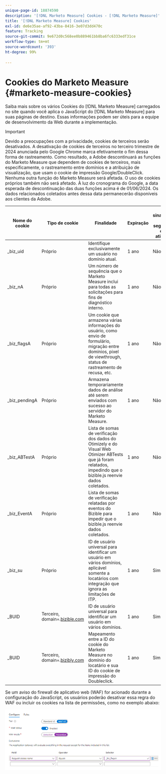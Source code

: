 ```yaml
---
unique-page-id: 18874590
description: '[!DNL Marketo Measure] Cookies - [!DNL Marketo Measure]'
title: '[!DNL Marketo Measure] Cookies'
exl-id: de6e35ae-af92-43ba-8416-3e07d3dd470c
feature: Tracking
source-git-commit: 9e672d0c568ee0b889461bb8ba6fc6333edf31ce
workflow-type: tm+mt
source-wordcount: '393'
ht-degree: 99%

---
```


# Cookies do Marketo Measure {#marketo-measure-cookies}

Saiba mais sobre os vários Cookies do [!DNL Marketo Measure] carregados no site quando você aplica o JavaScript do [!DNL Marketo Measure] para suas páginas de destino. Essas informações podem ser úteis para a equipe de desenvolvimento da Web durante a implementação.

>[!IMPORTANT]
>
>Devido a preocupações com a privacidade, cookies de terceiros serão desativados. A desativação de cookies de terceiros no terceiro trimestre de 2024 anunciada pelo Google Chrome marca efetivamente o fim dessa forma de rastreamento. Como resultado, a Adobe descontinuará as funções do Marketo Measure que dependem de cookies de terceiros, mais especificamente, o rastreamento entre domínios e a atribuição de visualização, que usam o cookie de impressão Google/DoubleClick. Nenhuma outra função do Marketo Measure será afetada. O uso de cookies próprios também não será afetado. À luz do cronograma do Google, a data esperada de descontinuação das duas funções acima é de 01/06/2024. Os dados relacionados coletados antes dessa data permanecerão disponíveis aos clientes da Adobe.

<table>
<thead>
  <tr>
    <th>Nome do cookie</th>
    <th>Tipo de cookie</th>
    <th>Finalidade</th>
    <th>Expiração</th>
    <th>O sinalizador de segurança está ativado?<br></th>
    <th>O sinalizador somente HTTP está ativado?</th>
    <th>Definidor de cookies</th>
  </tr>
</thead>
<tbody>
  <tr>
    <td>_biz_uid</td>
    <td>Próprio</td>
    <td>Identifique exclusivamente um usuário no domínio atual.</td>
    <td>1 ano</td>
    <td>Não</td>
    <td>Não</td>
    <td>bizible.js</td>
  </tr>
  <tr>
    <td>_biz_nA</td>
    <td>Próprio</td>
    <td>Um número de sequência que o Marketo Measure inclui para todas as solicitações para fins de diagnóstico interno.</td>
    <td>1 ano</td>
    <td>Não</td>
    <td>Não</td>
    <td>bizible.js</td>
  </tr>
  <tr>
    <td>_biz_flagsA</td>
    <td>Próprio</td>
    <td>Um cookie que armazena várias informações do usuário, como envio de formulário, migração entre domínios, pixel de viewthrough, status de rastreamento de recusa, etc.</td>
    <td>1 ano</td>
    <td>Não</td>
    <td>Não</td>
    <td>bizible.js</td>
  </tr>
  <tr>
    <td>_biz_pendingA</td>
    <td>Próprio</td>
    <td>Armazena temporariamente dados de análise até serem enviados com sucesso ao servidor do Marketo Measure.</td>
    <td>1 ano</td>
    <td>Não</td>
    <td>Não</td>
    <td>bizible.js</td>
  </tr>
  <tr>
    <td>_biz_ABTestA</td>
    <td>Próprio</td>
    <td>Lista de somas de verificação dos dados do Otimizely e do Visual Web Otimizer ABTests que já foram relatados, impedindo que o bizible.js reenvie dados coletados.</td>
    <td>1 ano</td>
    <td>Não</td>
    <td>Não</td>
    <td>bizible.js</td>
  </tr>
  <tr>
    <td>_biz_EventA</td>
    <td>Próprio</td>
    <td>Lista de somas de verificação relatadas por eventos do Bizible para impedir que o bizible.js reenvie dados coletados.</td>
    <td>1 ano</td>
    <td>Não</td>
    <td>Não</td>
    <td>bizible.js</td>
  </tr>
  <tr>
    <td>_biz_su</td>
    <td>Próprio</td>
    <td>ID de usuário universal para identificar um usuário em vários domínios, aplicável somente a locatários com integração que ignora as limitações de ITP.</td>
    <td>1 ano</td>
    <td>Sim</td>
    <td>Não</td>
    <td>Edgecast</td>
  </tr>
  <tr>
    <td>_BUID</td>
    <td>Terceiro, domain=.<a href="https://business.adobe.com/products/marketo/bizible.html">bizible.com</a></td>
    <td>ID de usuário universal para identificar um usuário em vários domínios.</td>
    <td>1 ano</td>
    <td>Sim</td>
    <td>Não</td>
    <td>Edgecast</td>
  </tr>
  <tr>
    <td>_BUID</td>
    <td>Terceiro, domain=.<a href="http://bizibly.com/">bizibly.com</a></td>
    <td>Mapeamento entre a ID do cookie do Marketo Measure no domínio do locatário e sua ID do cookie de impressão do Doubleclick.</td>
    <td>1 ano</td>
    <td>Sim</td>
    <td>Não</td>
    <td>Edgecast</td>
  </tr>
</tbody>
</table>

Se um aviso do firewall de aplicativo web (WAF) for acionado durante a configuração do JavaScript, os usuários poderão desativar essa regra do WAF ou incluir os cookies na lista de permissões, como no exemplo abaixo:

![](assets/marketo-measure-cookies-1.png)
